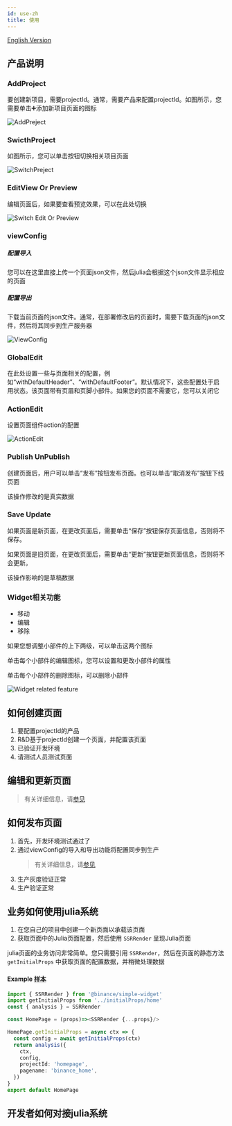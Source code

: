 ```yaml
---
id: use-zh
title: 使用
---
```


[English Version](use)

## 产品说明

### AddProject

要创建新项目，需要projectId。通常，需要产品来配置projectId。如图所示，您需要单击➕添加新项目页面的图标

![AddPreject](https://static.devfdg.net/image/julia/julia-doc/project-add.png)

### SwicthProject

如图所示，您可以单击按钮切换相关项目页面

![SwitchPreject](https://static.devfdg.net/image/julia/julia-doc/project-switch.png)

### EditView Or Preview

编辑页面后，如果要查看预览效果，可以在此处切换

![Switch Edit Or Preview](https://static.devfdg.net/image/julia/julia-doc/project-pre.png)

### viewConfig

##### 配置导入

您可以在这里直接上传一个页面json文件，然后julia会根据这个json文件显示相应的页面

##### 配置导出

下载当前页面的json文件。通常，在部署修改后的页面时，需要下载页面的json文件，然后将其同步到生产服务器

![ViewConfig](https://static.devfdg.net/image/julia/julia-doc/project-view.png)

### GlobalEdit

 在此处设置一些与页面相关的配置，例如“withDefaultHeader”、“withDefaultFooter”。默认情况下，这些配置处于启用状态。该页面带有页眉和页脚小部件。如果您的页面不需要它，您可以关闭它

### ActionEdit

设置页面组件action的配置

![ActionEdit](https://static.devfdg.net/image/julia/julia-doc/action-edit.png)


###  Publish  UnPublish

创建页面后，用户可以单击“发布”按钮发布页面。也可以单击“取消发布”按钮下线页面

该操作修改的是真实数据

### Save Update

如果页面是新页面，在更改页面后，需要单击“保存”按钮保存页面信息，否则将不保存。

如果页面是旧页面，在更改页面后，需要单击“更新”按钮更新页面信息，否则将不会更新。

该操作影响的是草稿数据


### Widget相关功能
 * 移动
 * 编辑
 * 移除

如果您想调整小部件的上下两级，可以单击这两个图标

单击每个小部件的编辑图标，您可以设置和更改小部件的属性

单击每个小部件的删除图标，可以删除小部件

![Widget related feature](https://static.devfdg.net/image/julia/julia-doc/project-action.png)


## 如何创建页面
1. 要配置projectId的产品
2. R&D基于projectId创建一个页面，并配置该页面
3. 已验证开发环境
4. 请测试人员测试页面

## 编辑和更新页面 
> 有关详细信息，请[参见](#save-update)

## 如何发布页面
1. 首先，开发环境测试通过了
2. 通过viewConfig的导入和导出功能将配置同步到生产
    > 有关详细信息，请[参见](#配置预览)
3. 生产灰度验证正常
4. 生产验证正常

## 业务如何使用julia系统
1. 在您自己的项目中创建一个新页面以承载该页面
2. 获取页面中的Julia页面配置，然后使用 `SSRRender` 呈现Julia页面

julia页面的业务访问非常简单。您只需要引用 `SSRRender`，然后在页面的静态方法 `getInitialProps` 中获取页面的配置数据，并稍微处理数据

#### Example [样本](https://git.toolsfdg.net/mono/mono/blob/master/web/apps/template-ui/src/pages/index.js) 
``` typescript jsx
import { SSRRender } from '@binance/simple-widget'
import getInitialProps from '../initialProps/home'
const { analysis } = SSRRender

const HomePage = (props)=><SSRRender {...props}/>

HomePage.getInitialProps = async ctx => {
  const config = await getInitialProps(ctx)
  return analysis({
    ctx,
    config,
    projectId: 'homepage',
    pagename: 'binance_home',
  })
}
export default HomePage
```

## 开发者如何对接julia系统


